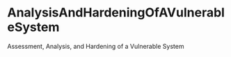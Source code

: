 # AnalysisAndHardeningOfAVulnerableSystem
Assessment, Analysis,  and Hardening of a Vulnerable System
